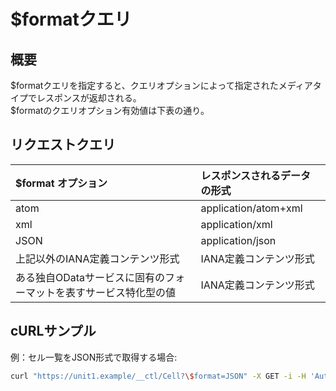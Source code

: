 # $formatクエリ
## 概要
$formatクエリを指定すると、クエリオプションによって指定されたメディアタイプでレスポンスが返却される。  
$formatのクエリオプション有効値は下表の通り。
## リクエストクエリ
|$format オプション|レスポンスされるデータの形式|
|:--|:--|
|atom|application/atom+xml|
|xml|application/xml|
|JSON|application/json|
|上記以外のIANA定義コンテンツ形式|IANA定義コンテンツ形式|
|ある独自ODataサービスに固有のフォーマットを表すサービス特化型の値|IANA定義コンテンツ形式|
## cURLサンプル
例：セル一覧をJSON形式で取得する場合:
```sh
curl "https://unit1.example/__ctl/Cell?\$format=JSON" -X GET -i -H 'Authorization: Bearer AA~PBDc...(省略)...FrTjA'
```


